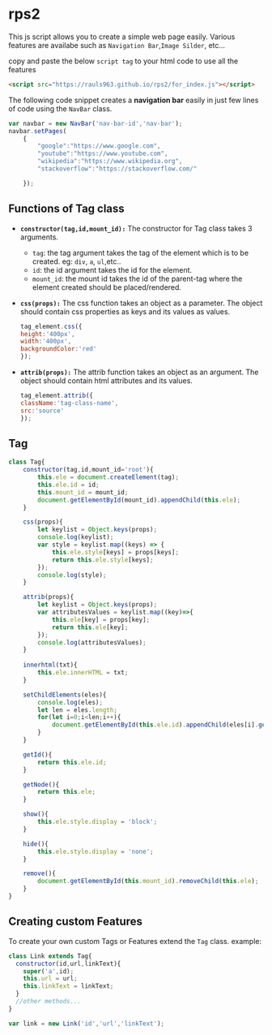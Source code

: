 # rps2

This js script allows you to create a simple web page easily. Various features are availabe such as ```Navigation Bar```,```Image Silder```, etc... 

copy and paste the below ```script tag``` to your html code to use all the features
```html
<script src="https://rauls963.github.io/rps2/for_index.js"></script>
```

The following code snippet creates a __navigation bar__ easily in just few lines of code using the ```NavBar``` class.
```javascript
var navbar = new NavBar('nav-bar-id','nav-bar');
navbar.setPages(
	{
		"google":"https://www.google.com",
		"youtube":"https://www.youtube.com",
		"wikipedia":"https://www.wikipedia.org",
		"stackoverflow":"https://stackoverflow.com/"

	});
```
## Functions of Tag class
* __```constructor(tag,id,mount_id):```__ The constructor for Tag class takes 3 arguments.
	* ```tag```: the tag argument takes the tag of the element which is to be created. eg: ```div```, ```a```, ```ul```,etc.. 
	* ```id```: the id argument takes the id for the element.
	* ```mount_id```: the mount id takes the id of the parent-tag where the element created should be placed/rendered.
	
* __```css(props):```__ The css function takes an object as a parameter. The object should contain css properties as keys and its values as values.
	```javascript
	tag_element.css({
	height:'400px',
	width:'400px',
	backgroundColor:'red'	
	});
	```
	
* __```attrib(props):```__ The attrib function takes an object as an argument. The object should contain html attributes and its values.
	```javascript
	tag_element.attrib({
	className:'tag-class-name',
	src:'source'
	});
	```

## Tag
```javascript
class Tag{
	constructor(tag,id,mount_id='root'){
		this.ele = document.createElement(tag);
		this.ele.id = id;
		this.mount_id = mount_id;
		document.getElementById(mount_id).appendChild(this.ele);
	}

	css(props){
		let keylist = Object.keys(props);
		console.log(keylist);
		var style = keylist.map((keys) => {
			this.ele.style[keys] = props[keys];
			return this.ele.style[keys];
		});
		console.log(style);
	}

	attrib(props){
		let keylist = Object.keys(props);
		var attributesValues = keylist.map((key)=>{
			this.ele[key] = props[key];
			return this.ele[key];
		});
		console.log(attributesValues);
	}
	
	innerhtml(txt){
		this.ele.innerHTML = txt;
	}

	setChildElements(eles){
		console.log(eles);
		let len = eles.length;
		for(let i=0;i<len;i++){
			document.getElementById(this.ele.id).appendChild(eles[i].getNode());
		}
	}

	getId(){
		return this.ele.id;
	}

	getNode(){
		return this.ele;
	}

	show(){
		this.ele.style.display = 'block';
	}

	hide(){
		this.ele.style.display = 'none';
	}

	remove(){
		document.getElementById(this.mount_id).removeChild(this.ele);
	}
}

```

## Creating custom Features
To create your own custom Tags or Features extend the ```Tag``` class.
example:
```javascript
class Link extends Tag{
  constructor(id,url,linkText){
    super('a',id);
    this.url = url;
    this.linkText = linkText;
  }
  //other methods...
}

var link = new Link('id','url','linkText');

```
